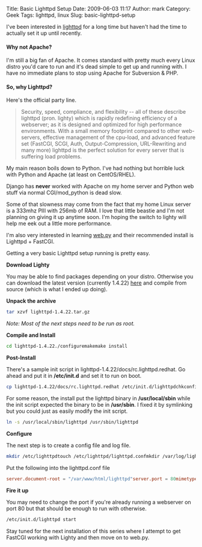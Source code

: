Title: Basic Lighttpd Setup
Date: 2009-06-03 11:17
Author: mark
Category: Geek
Tags: lighttpd, linux
Slug: basic-lighttpd-setup

I've been interested in [lighttpd][] for a long time but haven't had the
time to actually set it up until recently.

#### Why not Apache?


I'm still a big fan of Apache. It comes standard with pretty much every
Linux distro you'd care to run and it's dead simple to get up and
running with. I have no immediate plans to stop using Apache for
Subversion & PHP.

#### So, why Lighttpd?



Here's the official party line.


> Security, speed, compliance, and flexibility -- all of these describe
> lighttpd (pron. lighty) which is rapidly redefining efficiency of a
> webserver; as it is designed and optimized for high performance
> environments. With a small memory footprint compared to other
> web-servers, effective management of the cpu-load, and advanced
> feature set (FastCGI, SCGI, Auth, Output-Compression, URL-Rewriting
> and many more) lighttpd is the perfect solution for every server that
> is suffering load problems.



My main reason boils down to Python. I've had nothing but horrible luck
with Python and Apache (at least on CentOS/RHEL).

Django has **never** worked with Apache on my home server and Python web
stuff via normal CGI/mod\_python is dead slow.

Some of that slowness may come from the fact that my home Linux server
is a 333mhz PIII with 256mb of RAM. I love that little beastie and I'm
not planning on giving it up anytime soon. I'm hoping the switch to
lighty will help me eek out a little more performance.

I'm also very interested in learning [web.py][] and their recommended
install is Lighttpd + FastCGI.

Getting a very basic Lighttpd setup running is pretty easy.

**Download Lighty**

You may be able to find packages depending on your distro. Otherwise you
can download the latest version (currently 1.4.22) [here][] and compile
from source (which is what I ended up doing).

**Unpack the archive**


~~~~ {.bash name="code"}
tar xzvf lighttpd-1.4.22.tar.gz
~~~~



*Note: Most of the next steps need to be run as root.*

**Compile and Install**


~~~~ {.bash name="code"}
cd lighttpd-1.4.22./configuremakemake install
~~~~



**Post-Install**

There's a sample init script in lighttpd-1.4.22/docs/rc.lighttpd.redhat.
Go ahead and put it in **/etc/init.d** and set it to run on boot.


~~~~ {.bash name="code"}
cp lighttpd-1.4.22/docs/rc.lighttpd.redhat /etc/init.d/lighttpdchkconfig lighttpd on
~~~~



For some reason, the install put the lighttpd binary in
**/usr/local/sbin** while the init script expected the binary to be in
**/usr/sbin**. I fixed it by symlinking but you could just as easily
modify the init script.


~~~~ {.bash name="code"}
ln -s /usr/local/sbin/lighttpd /usr/sbin/lighttpd
~~~~



**Configure**

The next step is to create a config file and log file.


~~~~ {.bash name="code"}
mkdir /etc/lighttpdtouch /etc/lighttpd/lighttpd.confmkdir /var/log/lighttpdtouch /var/log/lighttpd/error.log
~~~~



Put the following into the lighttpd.conf file


~~~~ {.conf name="code"}
server.document-root = "/var/www/html/lighttpd"server.port = 80mimetype.assign = (  ".html" => "text/html",  ".txt" => "text/plain",  ".jpg" => "image/jpeg",  ".png" => "image/png")server.errorlog         = "/var/log/lighttpd/error.log"index-file.names        = ( "index.php", "index.html",                            "index.htm", "default.htm",                            "index.py" )
~~~~



**Fire it up**

You may need to change the port if you're already running a webserver on
port 80 but that should be enough to run with otherwise.


~~~~ {.bash name="code"}
/etc/init.d/lighttpd start
~~~~



Stay tuned for the next installation of this series where I attempt to
get FastCGI working with Lighty and then move on to web.py.

  [lighttpd]: http://www.lighttpd.net/
  [web.py]: http://webpy.org/?v=151
  [here]: http://www.lighttpd.net/download
